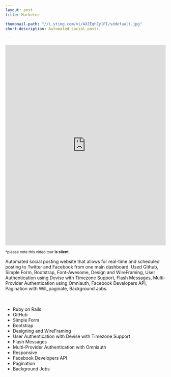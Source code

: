 ```yaml
---
layout: post
title: Marketer

thumbnail-path: "//i.ytimg.com/vi/AXZEqhEylPI/sddefault.jpg"
short-description: Automated social posts.

---
```



<iframe width="100%" height="630" src="https://www.youtube.com/embed/AXZEqhEylPI" frameborder="0" allowfullscreen></iframe>
<br />

<small>*please note this video tour <strong>is silent</strong>.</small>
<br />

Automated social posting website that allows for real-time and scheduled posting to Twitter and Facebook from one main dashboard. Used Github, Simple Form, Bootstrap, Font-Awesome, Design and WireFraming, User Authentication using Devise with Timezone Support, Flash Messages, Multi-Provider Authentication using Omniauth, Facebook Developers API, Pagination with Will_paginate, Background Jobs.
<br />
<br />
<br />



<ul>
    <li>Ruby on Rails</li>
    <li>GitHub</li>
    <li>Simple Form</li>
    <li>Bootstrap</li>
    <li>Designing and WireFraming</li>
    <li>User Authentication with Devise with Timezone Support</li>
    <li>Flash Messages</li>
    <li>Multi-Provider Authentication with Omniauth</li>
    <li>Responsive</li>
    <li>Facebook Developers API</li>
    <li>Pagination</li>
    <li>Background Jobs</li>
</ul>
